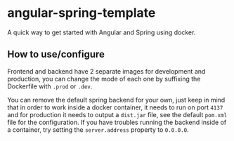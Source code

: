 # angular-spring-template
A quick way to get started with Angular and Spring using docker.

## How to use/configure
Frontend and backend have 2 separate images for development and production, you can change the mode of each one by suffixing the Dockerfile with `.prod` or `.dev`.

You can remove the default spring backend for your own, just keep in mind that in order to work inside a docker container, it needs to run on port `4137` and for production it needs to output a `dist.jar` file, see the default `pom.xml` file for the configuration. If you have troubles running the backend inside of a container, try setting the `server.address` property to `0.0.0.0`. 